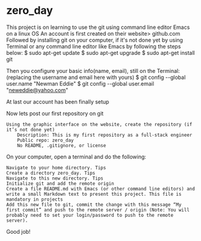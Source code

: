 # zero_day
This project is on learning to use the git using command line editor Emacs on a linux OS
An account is first created on their website> github.com
Followed by installing git on your computer, if it's not done yet by using Terminal or any command line editor like Emacs by following the steps below:
  $ sudo apt-get update
  $ sudo apt-get upgrade
  $ sudo apt-get install git
  
Then you configure your basic info(name, email), still on the Terminal:(replacing the username and email here with yours)
  $ git config --global user.name "Newman Eddie"
  $ git config --global user.email "neweddie@yahoo.com"

At last our account has been finally setup

Now lets post our first repository on git

    Using the graphic interface on the website, create the repository (if it’s not done yet)
        Description: This is my first repository as a full-stack engineer
        Public repo: zero_day
        No README, .gitignore, or license

On your computer, open a terminal and do the following:

    Navigate to your home directory. Tips
    Create a directory zero_day. Tips
    Navigate to this new directory. Tips
    Initialize git and add the remote origin
    Create a file README.md with Emacs (or other command line editors) and write a small Markdown text to present this project. This file is mandatory in projects
    Add this new file to git, commit the change with this message “My first commit” and push to the remote server / origin (Note: You will probably need to set your login/password to push to the remote server).

Good job! 
